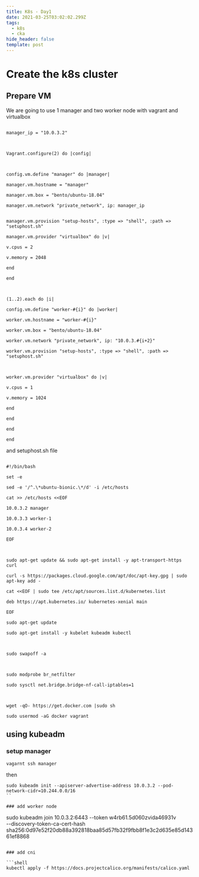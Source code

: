 ```yaml
---
title: K8s - Day1
date: 2021-03-25T03:02:02.299Z
tags:
  - k8s
  - cka
hide_header: false
template: post
---
```

# Create the k8s cluster



## Prepare VM

We are going to use 1 manager and two worker node with vagrant and virtualbox

```vagrantfile

manager_ip = "10.0.3.2"



Vagrant.configure(2) do |config|



config.vm.define "manager" do |manager|

manager.vm.hostname = "manager"

manager.vm.box = "bento/ubuntu-18.04"

manager.vm.network "private_network", ip: manager_ip


manager.vm.provision "setup-hosts", :type => "shell", :path => "setuphost.sh"

manager.vm.provider "virtualbox" do |v|

v.cpus = 2

v.memory = 2048

end

end



(1..2).each do |i|

config.vm.define "worker-#{i}" do |worker|

worker.vm.hostname = "worker-#{i}"

worker.vm.box = "bento/ubuntu-18.04"

worker.vm.network "private_network", ip: "10.0.3.#{i+2}"

worker.vm.provision "setup-hosts", :type => "shell", :path => "setuphost.sh"



worker.vm.provider "virtualbox" do |v|

v.cpus = 1

v.memory = 1024

end

end

end

end

```

and setuphost.sh file

```

#!/bin/bash

set -e

sed -e '/^.\*ubuntu-bionic.\*/d' -i /etc/hosts

cat >> /etc/hosts <<EOF

10.0.3.2 manager

10.0.3.3 worker-1

10.0.3.4 worker-2

EOF



sudo apt-get update && sudo apt-get install -y apt-transport-https curl

curl -s https://packages.cloud.google.com/apt/doc/apt-key.gpg | sudo apt-key add -

cat <<EOF | sudo tee /etc/apt/sources.list.d/kubernetes.list

deb https://apt.kubernetes.io/ kubernetes-xenial main

EOF

sudo apt-get update

sudo apt-get install -y kubelet kubeadm kubectl



sudo swapoff -a



sudo modprobe br_netfilter

sudo sysctl net.bridge.bridge-nf-call-iptables=1



wget -qO- https://get.docker.com |sudo sh

sudo usermod -aG docker vagrant
```



## using kubeadm

### setup manager

```
vagarnt ssh manager
```

then
```
sudo kubeadm init --apiserver-advertise-address 10.0.3.2 --pod-network-cidr=10.244.0.0/16
``

### add worker node

```
sudo kubeadm join 10.0.3.2:6443 --token w4rb61.5d060zvida46931v \
    --discovery-token-ca-cert-hash sha256:0d97e52f20db88a392818baa85d57fb32f9fbb8f1e3c2d635e85d14361ef8868
```

### add cni

```shell
kubectl apply -f https://docs.projectcalico.org/manifests/calico.yaml
```

